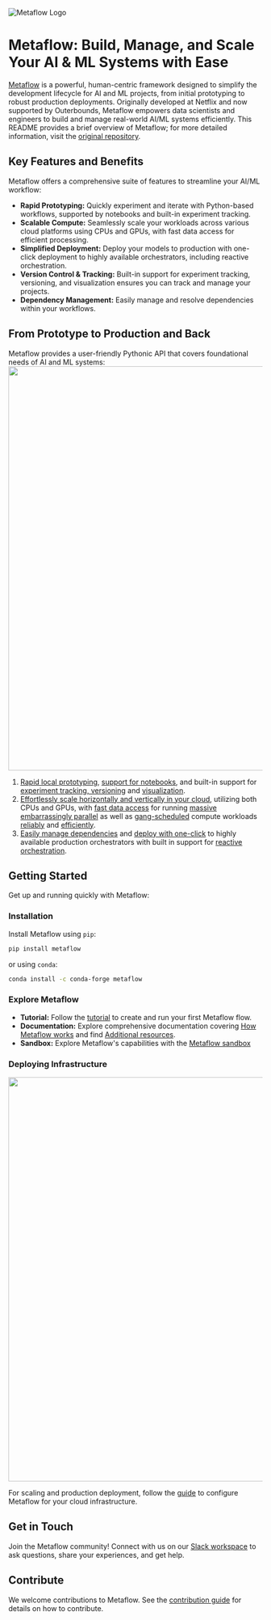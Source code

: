 ![Metaflow Logo](https://user-images.githubusercontent.com/763451/89453116-96a57e00-d713-11ea-9fa6-82b29d4d6eff.png)

# Metaflow: Build, Manage, and Scale Your AI & ML Systems with Ease

[Metaflow](https://metaflow.org) is a powerful, human-centric framework designed to simplify the development lifecycle for AI and ML projects, from initial prototyping to robust production deployments. Originally developed at Netflix and now supported by Outerbounds, Metaflow empowers data scientists and engineers to build and manage real-world AI/ML systems efficiently.  This README provides a brief overview of Metaflow; for more detailed information, visit the [original repository](https://github.com/Netflix/metaflow).

## Key Features and Benefits

Metaflow offers a comprehensive suite of features to streamline your AI/ML workflow:

*   **Rapid Prototyping:** Quickly experiment and iterate with Python-based workflows, supported by notebooks and built-in experiment tracking.
*   **Scalable Compute:** Seamlessly scale your workloads across various cloud platforms using CPUs and GPUs, with fast data access for efficient processing.
*   **Simplified Deployment:** Deploy your models to production with one-click deployment to highly available orchestrators, including reactive orchestration.
*   **Version Control & Tracking:** Built-in support for experiment tracking, versioning, and visualization ensures you can track and manage your projects.
*   **Dependency Management:** Easily manage and resolve dependencies within your workflows.

## From Prototype to Production and Back

Metaflow provides a user-friendly Pythonic API that covers foundational needs of AI and ML systems:
<img src="./docs/prototype-to-prod.png" width="800px">

1.  [Rapid local prototyping](https://docs.metaflow.org/metaflow/basics), [support for notebooks](https://docs.metaflow.org/metaflow/managing-flows/notebook-runs), and built-in support for [experiment tracking, versioning](https://docs.metaflow.org/metaflow/client) and [visualization](https://docs.metaflow.org/metaflow/visualizing-results).
2.  [Effortlessly scale horizontally and vertically in your cloud](https://docs.metaflow.org/scaling/remote-tasks/introduction), utilizing both CPUs and GPUs, with [fast data access](https://docs.metaflow.org/scaling/data) for running [massive embarrassingly parallel](https://docs.metaflow.org/metaflow/basics#foreach) as well as [gang-scheduled](https://docs.metaflow.org/scaling/remote-tasks/distributed-computing) compute workloads [reliably](https://docs.metaflow.org/scaling/failures) and [efficiently](https://docs.metaflow.org/scaling/checkpoint/introduction).
3.  [Easily manage dependencies](https://docs.metaflow.org/scaling/dependencies) and [deploy with one-click](https://docs.metaflow.org/production/introduction) to highly available production orchestrators with built in support for [reactive orchestration](https://docs.metaflow.org/production/event-triggering).

## Getting Started

Get up and running quickly with Metaflow:

### Installation

Install Metaflow using `pip`:

```bash
pip install metaflow
```

or using `conda`:

```bash
conda install -c conda-forge metaflow
```

### Explore Metaflow

*   **Tutorial:**  Follow the [tutorial](https://docs.metaflow.org/getting-started/tutorials) to create and run your first Metaflow flow.
*   **Documentation:** Explore comprehensive documentation covering [How Metaflow works](https://docs.metaflow.org/metaflow/basics) and find [Additional resources](https://docs.metaflow.org/introduction/metaflow-resources).
*   **Sandbox:** Explore Metaflow's capabilities with the [Metaflow sandbox](https://outerbounds.com/sandbox)

### Deploying Infrastructure

<img src="./docs/multicloud.png" width="800px">

For scaling and production deployment, follow the [guide](https://outerbounds.com/engineering/welcome/) to configure Metaflow for your cloud infrastructure.

## Get in Touch

Join the Metaflow community!  Connect with us on our [Slack workspace](http://slack.outerbounds.co/) to ask questions, share your experiences, and get help.

## Contribute

We welcome contributions to Metaflow.  See the [contribution guide](https://docs.metaflow.org/introduction/contributing-to-metaflow) for details on how to contribute.
